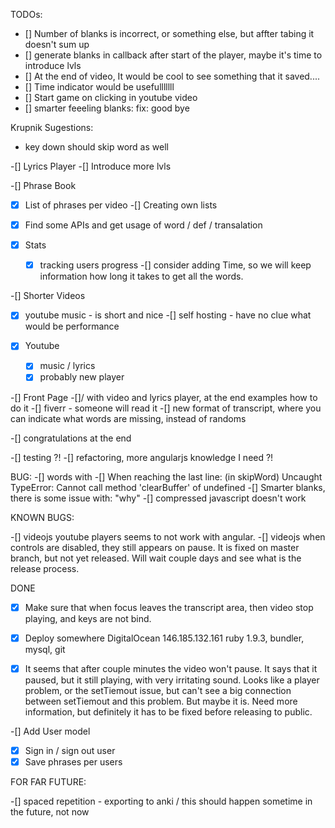 TODOs:

- [] Number of blanks is incorrect, or something else, but affter tabing it doesn't sum up
- [] generate blanks in callback after start of the player, maybe it's time to introduce lvls
- [] At the end of video, It would be cool to see something that it saved....
- [] Time indicator would be usefulllllll
- [] Start game on clicking in youtube video
- [] smarter feeeling blanks: fix: good bye

Krupnik Sugestions:
- key down should skip word as well

-[] Lyrics Player
  -[] Introduce more lvls

-[] Phrase Book
  -[x] List of phrases per video
  -[] Creating own lists
  -[x] Find some APIs and get usage of word / def / transalation

-[x] Stats 
  -[x] tracking users progress
  -[] consider adding Time, so we will keep information how long it takes to get all the words.

-[] Shorter Videos
  -[x] youtube music - is short and nice
  -[] self hosting - have no clue what would be performance

-[x] Youtube 
  -[x] music / lyrics
  -[x] probably new player

-[] Front Page 
  -[]/ with video and lyrics player, at the end examples how to do it
  -[] fiverr - someone will read it
  -[] new format of transcript, where you can indicate what words are missing, instead of randoms

-[] congratulations at the end

-[] testing ?!
-[] refactoring, more angularjs knowledge I need ?!

BUG:
-[] words with 
-[] When reaching the last line: (in skipWord) Uncaught TypeError: Cannot call method 'clearBuffer' of undefined 
-[] Smarter blanks, there is some issue with: "why"
-[] compressed javascript doesn't work

KNOWN BUGS:

-[] videojs youtube players seems to not work with angular. 
-[] videojs when controls are disabled, they still appears on pause. It is fixed on master branch, but not yet released. Will wait couple days and see what is the release process.

DONE

-[x] Make sure that when focus leaves the transcript area, then video stop playing, and keys are not bind.
-[x] Deploy somewhere
  DigitalOcean 146.185.132.161
  ruby 1.9.3, bundler, mysql, git

-[x] It seems that after couple minutes the video won't pause. It says that it paused, but it still playing, with very irritating sound. Looks like a player problem, or the setTiemout issue, but can't see a big connection between setTiemout and this problem.  But maybe it is. Need more information, but definitely it has to be fixed before releasing to public.

-[] Add User model
  -[x] Sign in / sign out user
  -[x] Save phrases per users

FOR FAR FUTURE:

  -[] spaced repetition - exporting to anki / this should happen sometime in the future, not now
